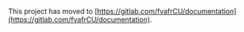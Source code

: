 This project has moved to [https://gitlab.com/fvafrCU/documentation](https://gitlab.com/fvafrCU/documentation).
